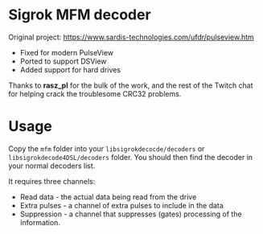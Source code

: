 Sigrok MFM decoder
==================

Original project: https://www.sardis-technologies.com/ufdr/pulseview.htm

* Fixed for modern PulseView
* Ported to support DSView
* Added support for hard drives

Thanks to **rasz_pl** for the bulk of the work, and the rest of the Twitch chat for helping
crack the troublesome CRC32 problems.

Usage
=====

Copy the `mfm` folder into your `libsigrokdecocde/decoders` or `libsigrokdecode4DSL/decoders`
folder. You should then find the decoder in your normal decoders list.

It requires three channels:

* Read data - the actual data being read from the drive
* Extra pulses - a channel of extra pulses to include in the data
* Suppression - a channel that suppresses (gates) processing of the information.


